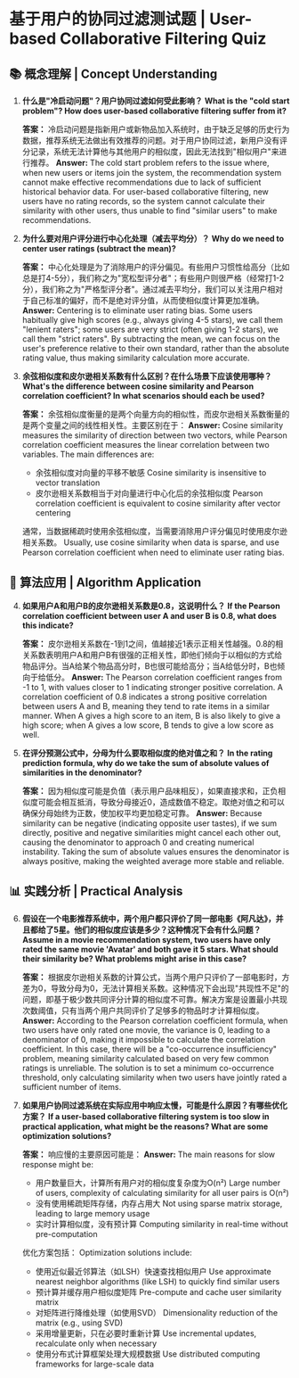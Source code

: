 # 基于用户的协同过滤测试题 | User-based Collaborative Filtering Quiz

## 📚 概念理解 | Concept Understanding

1. **什么是"冷启动问题"？用户协同过滤如何受此影响？**
   **What is the "cold start problem"? How does user-based collaborative filtering suffer from it?**
   
   **答案：** 冷启动问题是指新用户或新物品加入系统时，由于缺乏足够的历史行为数据，推荐系统无法做出有效推荐的问题。对于用户协同过滤，新用户没有评分记录，系统无法计算他与其他用户的相似度，因此无法找到"相似用户"来进行推荐。
   **Answer:** The cold start problem refers to the issue where, when new users or items join the system, the recommendation system cannot make effective recommendations due to lack of sufficient historical behavior data. For user-based collaborative filtering, new users have no rating records, so the system cannot calculate their similarity with other users, thus unable to find "similar users" to make recommendations.

2. **为什么要对用户评分进行中心化处理（减去平均分）？**
   **Why do we need to center user ratings (subtract the mean)?**
   
   **答案：** 中心化处理是为了消除用户的评分偏见。有些用户习惯性给高分（比如总是打4-5分），我们称之为"宽松型评分者"；有些用户则很严格（经常打1-2分），我们称之为"严格型评分者"。通过减去平均分，我们可以关注用户相对于自己标准的偏好，而不是绝对评分值，从而使相似度计算更加准确。
   **Answer:** Centering is to eliminate user rating bias. Some users habitually give high scores (e.g., always giving 4-5 stars), we call them "lenient raters"; some users are very strict (often giving 1-2 stars), we call them "strict raters". By subtracting the mean, we can focus on the user's preference relative to their own standard, rather than the absolute rating value, thus making similarity calculation more accurate.

3. **余弦相似度和皮尔逊相关系数有什么区别？在什么场景下应该使用哪种？**
   **What's the difference between cosine similarity and Pearson correlation coefficient? In what scenarios should each be used?**
   
   **答案：** 余弦相似度衡量的是两个向量方向的相似性，而皮尔逊相关系数衡量的是两个变量之间的线性相关性。主要区别在于：
   **Answer:** Cosine similarity measures the similarity of direction between two vectors, while Pearson correlation coefficient measures the linear correlation between two variables. The main differences are:
   - 余弦相似度对向量的平移不敏感
     Cosine similarity is insensitive to vector translation
   - 皮尔逊相关系数相当于对向量进行中心化后的余弦相似度
     Pearson correlation coefficient is equivalent to cosine similarity after vector centering
   
   通常，当数据稀疏时使用余弦相似度，当需要消除用户评分偏见时使用皮尔逊相关系数。
   Usually, use cosine similarity when data is sparse, and use Pearson correlation coefficient when need to eliminate user rating bias.

## 🧮 算法应用 | Algorithm Application

4. **如果用户A和用户B的皮尔逊相关系数是0.8，这说明什么？**
   **If the Pearson correlation coefficient between user A and user B is 0.8, what does this indicate?**
   
   **答案：** 皮尔逊相关系数在-1到1之间，值越接近1表示正相关性越强。0.8的相关系数表明用户A和用户B有很强的正相关性，即他们倾向于以相似的方式给物品评分。当A给某个物品高分时，B也很可能给高分；当A给低分时，B也倾向于给低分。
   **Answer:** The Pearson correlation coefficient ranges from -1 to 1, with values closer to 1 indicating stronger positive correlation. A correlation coefficient of 0.8 indicates a strong positive correlation between users A and B, meaning they tend to rate items in a similar manner. When A gives a high score to an item, B is also likely to give a high score; when A gives a low score, B tends to give a low score as well.

5. **在评分预测公式中，分母为什么要取相似度的绝对值之和？**
   **In the rating prediction formula, why do we take the sum of absolute values of similarities in the denominator?**
   
   **答案：** 因为相似度可能是负值（表示用户品味相反），如果直接求和，正负相似度可能会相互抵消，导致分母接近0，造成数值不稳定。取绝对值之和可以确保分母始终为正数，使加权平均更加稳定可靠。
   **Answer:** Because similarity can be negative (indicating opposite user tastes), if we sum directly, positive and negative similarities might cancel each other out, causing the denominator to approach 0 and creating numerical instability. Taking the sum of absolute values ensures the denominator is always positive, making the weighted average more stable and reliable.

## 📊 实践分析 | Practical Analysis

6. **假设在一个电影推荐系统中，两个用户都只评价了同一部电影《阿凡达》，并且都给了5星。他们的相似度应该是多少？这种情况下会有什么问题？**
   **Assume in a movie recommendation system, two users have only rated the same movie 'Avatar' and both gave it 5 stars. What should their similarity be? What problems might arise in this case?**
   
   **答案：** 根据皮尔逊相关系数的计算公式，当两个用户只评价了一部电影时，方差为0，导致分母为0，无法计算相关系数。这种情况下会出现"共现性不足"的问题，即基于极少数共同评分计算的相似度不可靠。解决方案是设置最小共现次数阈值，只有当两个用户共同评价了足够多的物品时才计算相似度。
   **Answer:** According to the Pearson correlation coefficient formula, when two users have only rated one movie, the variance is 0, leading to a denominator of 0, making it impossible to calculate the correlation coefficient. In this case, there will be a "co-occurrence insufficiency" problem, meaning similarity calculated based on very few common ratings is unreliable. The solution is to set a minimum co-occurrence threshold, only calculating similarity when two users have jointly rated a sufficient number of items.

7. **如果用户协同过滤系统在实际应用中响应太慢，可能是什么原因？有哪些优化方案？**
   **If a user-based collaborative filtering system is too slow in practical application, what might be the reasons? What are some optimization solutions?**
   
   **答案：** 响应慢的主要原因可能是：
   **Answer:** The main reasons for slow response might be:
   - 用户数量巨大，计算所有用户对的相似度复杂度为O(n²)
     Large number of users, complexity of calculating similarity for all user pairs is O(n²)
   - 没有使用稀疏矩阵存储，内存占用大
     Not using sparse matrix storage, leading to large memory usage
   - 实时计算相似度，没有预计算
     Computing similarity in real-time without pre-computation
   
   优化方案包括：
   Optimization solutions include:
   - 使用近似最近邻算法（如LSH）快速查找相似用户
     Use approximate nearest neighbor algorithms (like LSH) to quickly find similar users
   - 预计算并缓存用户相似度矩阵
     Pre-compute and cache user similarity matrix
   - 对矩阵进行降维处理（如使用SVD）
     Dimensionality reduction of the matrix (e.g., using SVD)
   - 采用增量更新，只在必要时重新计算
     Use incremental updates, recalculate only when necessary
   - 使用分布式计算框架处理大规模数据
     Use distributed computing frameworks for large-scale data